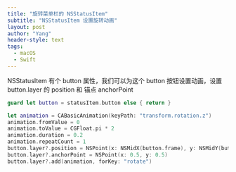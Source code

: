 ```yaml
---
title: "旋转菜单栏的 NSStatusItem"
subtitle: "NSStatusItem 设置旋转动画"
layout: post
author: "Yang"
header-style: text
tags:
  - macOS
  - Swift
---
```


NSStatusItem 有个 button 属性，我们可以为这个 button 按钮设置动画，设置 button.layer 的 position 和 锚点 anchorPoint

```swift
guard let button = statusItem.button else { return }

let animation = CABasicAnimation(keyPath: "transform.rotation.z")
animation.fromValue = 0
animation.toValue = CGFloat.pi * 2
animation.duration = 0.2
animation.repeatCount = 1
button.layer?.position = NSPoint(x: NSMidX(button.frame), y: NSMidY(button.frame))
button.layer?.anchorPoint = NSPoint(x: 0.5, y: 0.5)
button.layer?.add(animation, forKey: "rotate")
```


